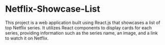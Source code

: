 # Netflix-Showcase-List
This project is a web application built using React.js that showcases a list of top Netflix series. It utilizes React components to display cards for each series, providing information such as the series name, an image, and a link to watch it on Netflix. 
